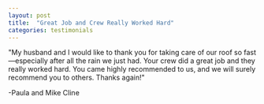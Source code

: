 ```yaml
---
layout: post
title:  "Great Job and Crew Really Worked Hard"
categories: testimonials
---
```


"My husband and I would like to thank you for taking care of our roof so fast&mdash;especially after all the rain we just had. Your crew did a great job and they really worked hard. You came highly recommended to us, and we will surely recommend you to others. Thanks again!"

-Paula and Mike Cline





